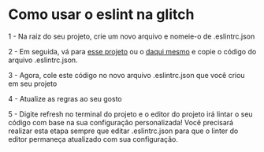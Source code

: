 # Como usar o eslint na glitch

1 - Na raiz do seu projeto, crie um novo arquivo e nomeie-o de .eslintrc.json

2 - Em seguida, vá para [esse projeto](https://glitch.com/edit/#!/eslint-config) ou o [daqui mesmo](https://github.com/HarukaYamamoto0/Use-Eslint-In-Glitch/blob/main/.eslintrc.json) e copie o código
do arquivo .eslintrc.json.

3 - Agora, cole este código no novo arquivo .eslintrc.json que você criou em seu projeto

4 - Atualize as regras ao seu gosto

5 - Digite refresh no terminal do projeto e o editor do projeto irá lintar o seu código com base na sua configuração personalizada! Você precisará realizar esta etapa sempre que editar .eslintrc.json para que o linter do editor permaneça atualizado com sua configuração.
